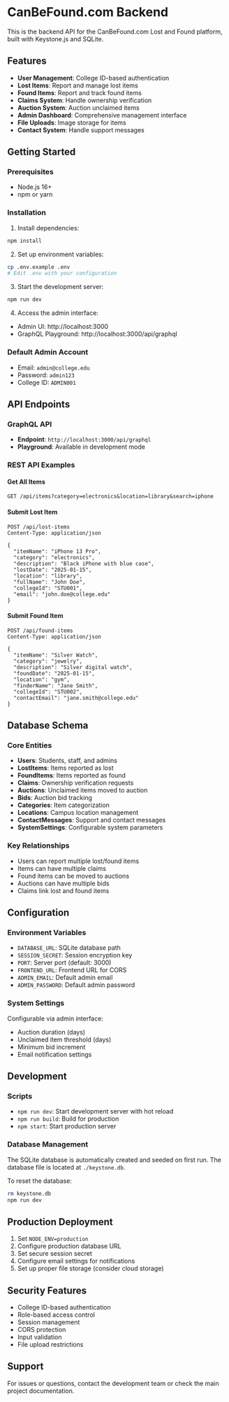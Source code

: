 # CanBeFound.com Backend

This is the backend API for the CanBeFound.com Lost and Found platform, built with Keystone.js and SQLite.

## Features

- **User Management**: College ID-based authentication
- **Lost Items**: Report and manage lost items
- **Found Items**: Report and track found items
- **Claims System**: Handle ownership verification
- **Auction System**: Auction unclaimed items
- **Admin Dashboard**: Comprehensive management interface
- **File Uploads**: Image storage for items
- **Contact System**: Handle support messages

## Getting Started

### Prerequisites

- Node.js 16+ 
- npm or yarn

### Installation

1. Install dependencies:
```bash
npm install
```

2. Set up environment variables:
```bash
cp .env.example .env
# Edit .env with your configuration
```

3. Start the development server:
```bash
npm run dev
```

4. Access the admin interface:
- Admin UI: http://localhost:3000
- GraphQL Playground: http://localhost:3000/api/graphql

### Default Admin Account

- Email: `admin@college.edu`
- Password: `admin123`
- College ID: `ADMIN001`

## API Endpoints

### GraphQL API
- **Endpoint**: `http://localhost:3000/api/graphql`
- **Playground**: Available in development mode

### REST API Examples

#### Get All Items
```
GET /api/items?category=electronics&location=library&search=iphone
```

#### Submit Lost Item
```
POST /api/lost-items
Content-Type: application/json

{
  "itemName": "iPhone 13 Pro",
  "category": "electronics",
  "description": "Black iPhone with blue case",
  "lostDate": "2025-01-15",
  "location": "library",
  "fullName": "John Doe",
  "collegeId": "STU001",
  "email": "john.doe@college.edu"
}
```

#### Submit Found Item
```
POST /api/found-items
Content-Type: application/json

{
  "itemName": "Silver Watch",
  "category": "jewelry",
  "description": "Silver digital watch",
  "foundDate": "2025-01-15",
  "location": "gym",
  "finderName": "Jane Smith",
  "collegeId": "STU002",
  "contactEmail": "jane.smith@college.edu"
}
```

## Database Schema

### Core Entities

- **Users**: Students, staff, and admins
- **LostItems**: Items reported as lost
- **FoundItems**: Items reported as found
- **Claims**: Ownership verification requests
- **Auctions**: Unclaimed items moved to auction
- **Bids**: Auction bid tracking
- **Categories**: Item categorization
- **Locations**: Campus location management
- **ContactMessages**: Support and contact messages
- **SystemSettings**: Configurable system parameters

### Key Relationships

- Users can report multiple lost/found items
- Items can have multiple claims
- Found items can be moved to auctions
- Auctions can have multiple bids
- Claims link lost and found items

## Configuration

### Environment Variables

- `DATABASE_URL`: SQLite database path
- `SESSION_SECRET`: Session encryption key
- `PORT`: Server port (default: 3000)
- `FRONTEND_URL`: Frontend URL for CORS
- `ADMIN_EMAIL`: Default admin email
- `ADMIN_PASSWORD`: Default admin password

### System Settings

Configurable via admin interface:
- Auction duration (days)
- Unclaimed item threshold (days)
- Minimum bid increment
- Email notification settings

## Development

### Scripts

- `npm run dev`: Start development server with hot reload
- `npm run build`: Build for production
- `npm start`: Start production server

### Database Management

The SQLite database is automatically created and seeded on first run. The database file is located at `./keystone.db`.

To reset the database:
```bash
rm keystone.db
npm run dev
```

## Production Deployment

1. Set `NODE_ENV=production`
2. Configure production database URL
3. Set secure session secret
4. Configure email settings for notifications
5. Set up proper file storage (consider cloud storage)

## Security Features

- College ID-based authentication
- Role-based access control
- Session management
- CORS protection
- Input validation
- File upload restrictions

## Support

For issues or questions, contact the development team or check the main project documentation.